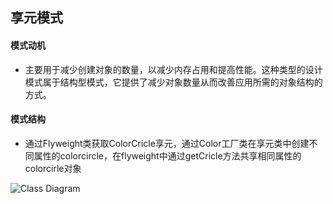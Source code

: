 ## 享元模式

#### 模式动机

* 主要用于减少创建对象的数量，以减少内存占用和提高性能。这种类型的设计模式属于结构型模式，它提供了减少对象数量从而改善应用所需的对象结构的方式。

#### 模式结构

* 通过Flyweight类获取ColorCricle享元，通过Color工厂类在享元类中创建不同属性的colorcircle，在flyweight中通过getCricle方法共享相同属性的colorcirle对象

![Class Diagram](http://www.plantuml.com/plantuml/proxy?src=https://raw.githubusercontent.com/yueyangtian/Design-pattern/master/UML/flyweight.puml)